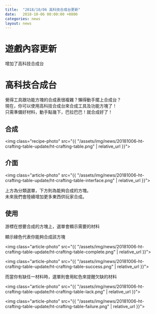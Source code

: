 ```yaml
---
title:  "2018/10/06 高科技合成台更新"
date:   2018-10-06 00:00:00 +0800
categories: news
layout: news
---
```


# 遊戲內容更新

增加了高科技合成台

# 高科技合成台

覺得工具跟功能方塊的合成表很複雜？懶得動手擺上合成台？  
現在，你可以使用高科技合成台來合成工具及功能方塊了！  
只需準備好材料，動手點幾下，巴拉巴巴！就合成好了！ 

## 合成

<img class="recipe-photo" src="{{ "/assets/img/news/20181006-ht-crafting-table-update/ht-crafting-table.png" | relative_url }}">


## 介面

<img class="article-photo" src="{{ "/assets/img/news/20181006-ht-crafting-table-update/ht-crafting-table-interface.png" | relative_url }}">

上方為分類選單，下方則為能夠合成的方塊。  
未來我們會陸續增加更多東西供玩家合成。

## 使用

游標在想要合成的方塊上，選單會顯示需要的材料

顯示綠色代表你能夠合成該方塊

<img class="article-photo" src="{{ "/assets/img/news/20181006-ht-crafting-table-update/ht-crafting-table-complete.png" | relative_url }}">

<img class="article-photo" src="{{ "/assets/img/news/20181006-ht-crafting-table-update/ht-crafting-table-success.png" | relative_url }}">

而當你有缺任一材料時，選單則會用紅色來提醒欠缺的材料

<img class="article-photo" src="{{ "/assets/img/news/20181006-ht-crafting-table-update/ht-crafting-table-lack.png" | relative_url }}">

<img class="article-photo" src="{{ "/assets/img/news/20181006-ht-crafting-table-update/ht-crafting-table-failure.png" | relative_url }}">